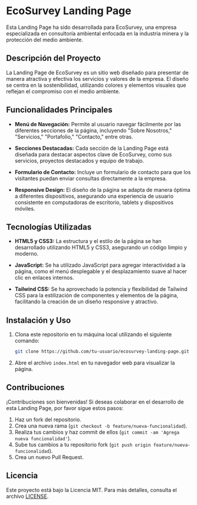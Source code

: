 # EcoSurvey Landing Page

Esta Landing Page ha sido desarrollada para EcoSurvey, una empresa especializada en consultoría ambiental enfocada en la industria minera y la protección del medio ambiente.

## Descripción del Proyecto

La Landing Page de EcoSurvey es un sitio web diseñado para presentar de manera atractiva y efectiva los servicios y valores de la empresa. El diseño se centra en la sostenibilidad, utilizando colores y elementos visuales que reflejan el compromiso con el medio ambiente.

## Funcionalidades Principales

- **Menú de Navegación:** Permite al usuario navegar fácilmente por las diferentes secciones de la página, incluyendo "Sobre Nosotros," "Servicios," "Portafolio," "Contacto," entre otras.

- **Secciones Destacadas:** Cada sección de la Landing Page está diseñada para destacar aspectos clave de EcoSurvey, como sus servicios, proyectos destacados y equipo de trabajo.

- **Formulario de Contacto:** Incluye un formulario de contacto para que los visitantes puedan enviar consultas directamente a la empresa.

- **Responsive Design:** El diseño de la página se adapta de manera óptima a diferentes dispositivos, asegurando una experiencia de usuario consistente en computadoras de escritorio, tablets y dispositivos móviles.

## Tecnologías Utilizadas

- **HTML5 y CSS3:** La estructura y el estilo de la página se han desarrollado utilizando HTML5 y CSS3, asegurando un código limpio y moderno.

- **JavaScript:** Se ha utilizado JavaScript para agregar interactividad a la página, como el menú desplegable y el desplazamiento suave al hacer clic en enlaces internos.

- **Tailwind CSS:** Se ha aprovechado la potencia y flexibilidad de Tailwind CSS para la estilización de componentes y elementos de la página, facilitando la creación de un diseño responsive y atractivo.

## Instalación y Uso

1. Clona este repositorio en tu máquina local utilizando el siguiente comando:

   ```bash
   git clone https://github.com/tu-usuario/ecosurvey-landing-page.git
   ```

2. Abre el archivo `index.html` en tu navegador web para visualizar la página.

## Contribuciones

¡Contribuciones son bienvenidas! Si deseas colaborar en el desarrollo de esta Landing Page, por favor sigue estos pasos:

1. Haz un fork del repositorio.
2. Crea una nueva rama (`git checkout -b feature/nueva-funcionalidad`).
3. Realiza tus cambios y haz commit de ellos (`git commit -am 'Agrega nueva funcionalidad'`).
4. Sube tus cambios a tu repositorio fork (`git push origin feature/nueva-funcionalidad`).
5. Crea un nuevo Pull Request.

## Licencia

Este proyecto está bajo la Licencia MIT. Para más detalles, consulta el archivo [LICENSE](LICENSE).

